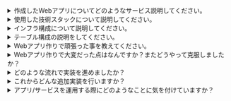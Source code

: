 <details>
<summary>作成したWebアプリについてどのようなサービス説明してください。</summary>
プログラミング学習を始めた頃、読書する場所を探すのが大変だと感じ、気軽に探せる専用アプリの開発を思いつきました。そこで読書に適した場所を簡単に見つけられる「Cafe-book」を作成しました。
</details>
<details>
<summary>使用した技術スタックについて説明してください。</summary>
Ruby on Rails：Webアプリの開発で使う便利なフレームワークです。
HTML/CSS：HTMLでページの構造を作り、CSSでデザインを整えました。
JavaScript：ページに動きをつけて、動的なコンテンツを追加しました。
PostgreSQL：データベースとして使用し、アプリ内のデータを管理しました。
Git：コードの履歴を管理し、変更内容を追跡して開発をスムーズに進めました。
</details>
<details>
<summary>インフラ構成について説明してください。</summary>
Render.comを使ってRailsアプリをホスティングし、データベースはマネージドPostgreSQLで管理しています。静的ファイル配信やSSL設定は自動で行われ、CI/CDでコード変更時に自動デプロイされる仕組みです。これにより、シンプルかつ効率的な運用が可能です。SSL設定とは、Webサイトやアプリケーションの通信を暗号化するための設定です。
</details>
<details>
<summary>テーブル構成の説明をしてください。</summary>
データベースには、ユーザー、店舗、レビュー、店舗画像の情報を管理するテーブルがあります。各テーブルは外部キーで関連付けられています。
</details>
<details>
<summary>Webアプリ作りで頑張った事を教えてください。</summary>
エラーが発生した際は、まずエラーの原因と理由を整理し、エラー箇所を特定してから対処方法を予測しながら作業を進めました。エラーの詳細をまとめることで、自分自身で問題の特定ができるだけでなく、エラーが発生した場合に他の人に質問する際にも、より的確に状況を伝えられるよう意識して取り組みました。スクールで学習中はもし解決に時間がかかりそうな場合は質問掲示板にエラーについて整理してたものをアップし相談し作業が滞らないような工夫を行いました。
</details>
<details>
<summary>Webアプリ作りで大変だった点はなんですか？またどうやって克服しましたか？</summary>
エラーが発生した際に、原因の特定や解決が難しいと感じることがありました。しかし、エラーの原因を徹底的に調べ、情報を整理してまとめることで、徐々にエラーの範囲を特定できるようになり、解決に繋げられるようになりました。
プログラミングスクールでは、主にテキストベースで質問する形式だったため、単に『どこが間違っているか分かりません』と尋ねるだけではなく、エラーが起きた原因や現在の状況を自分で整理してから質問する必要がありました。最初はこれが大変で、どのように質問すれば適切な回答を得られるかを学ぶ必要がありました。
具体的には、エラー内容を調べた上で、仮説を立てたり、エラーが発生したコードの部分を明確にするなど、質問の精度を高める努力をしました。また、途中で行き詰まった際には、適宜質問を行い、いただいたアドバイスをもとに再度取り組むことで、解決策を見つけられるようになりました。この経験を通じて、エラーの原因特定力や、的確に質問するスキルを身に付けることができたと感じています。
</details>
<details>
<summary>どのような流れで実装を進めましたか？</summary>
機能ごとにイシューを作成し、その実装方法を明確に記述した後、実装を進めていく方法で作業を進めていました。
イシューを作成する際には、機能ごとにタスクを細分化し、それぞれに実装の手順や注意点を記載しました。その後、実装を進める中で、進捗を確認しつつ、実装した機能が問題なく動作しているかをテストしました。また、問題が発生した場合には、その原因を調査し、解決方法を明確にした上で再度作業を行いました。
</details>
<details>
<summary>これからどんな追加実装を行いますか？</summary>
今後はGoogleから探す機能とおすすめの場所を共有できるように投稿機能を追加したいと考えています。まだテストコードを作成していないのでテストコードを書いて実装がきちんとできているのかも並行して行いたいと考えています。
</details>
<details>
<summary>アプリ/サービスを運用する際にどのようなことに気を付けていますか？</summary>
リリースして終わりではなく、実際にユーザーに使ってもらったフィードバックの反映や、機能のアップデートなどを行って運用を続けていることが大事だと考えています。
<details>
<summary>Gemを選ぶ時の選定基準を教えてください。</summary>
使用するGemが、実現したい要件に適しているかを確認。また、GitHubで更新状況を確認更新日が行われてたり、依存関係が少ないものを選ぶことで、互換性の問題やトラブルを避けるように心がけています。
<details>
<summary>
</summary>
</details>
